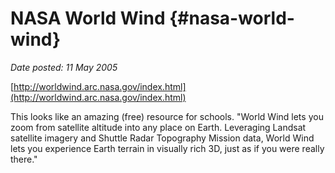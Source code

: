 # NASA World Wind {#nasa-world-wind}

_Date posted: 11 May 2005_

[http://worldwind.arc.nasa.gov/index.html](http://worldwind.arc.nasa.gov/index.html)

This looks like an amazing (free) resource for schools. "World Wind lets you zoom from satellite altitude into any place on Earth. Leveraging Landsat satellite imagery and Shuttle Radar Topography Mission data, World Wind lets you experience Earth terrain in visually rich 3D, just as if you were really there."